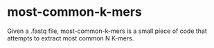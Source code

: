 # most-common-k-mers
Given a .fastq file, most-common-k-mers is a small piece of code that attempts to extract most common N K-mers.
